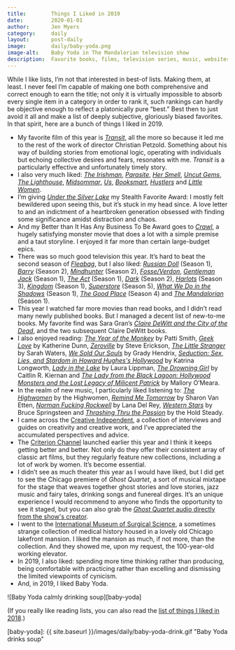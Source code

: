 ```yaml
---
title:        Things I Liked in 2019
date:         2020-01-01
author:       Jen Myers
category:     daily
layout:       post-daily
image:        daily/baby-yoda.png
image-alt:    Baby Yoda in The Mandalorian television show
description:  Favorite books, films, television series, music, websites and whatever else of note I encountered in the past year.
---
```


While I like lists, I’m not that interested in best-of lists. Making them, at least. I never feel I’m capable of making one both comprehensive and correct enough to earn the title; not only it is virtually impossible to absorb every single item in a category in order to rank it, such rankings can hardly be objective enough to reflect a platonically pure “best.” Best then to just avoid it all and make a list of deeply subjective, gloriously biased favorites. In that spirit, here are a bunch of things I liked in 2019.

<!-- more -->

- My favorite film of this year is [_Transit_](https://letterboxd.com/film/transit-2018/), all the more so because it led me to the rest of the work of director Christian Petzold. Something about his way of building stories from emotional logic, operating with individuals but echoing collective desires and fears, resonates with me. _Transit_ is a particularly effective and unfortunately timely story.
- I also very much liked: [_The Irishman_](https://letterboxd.com/film/the-irishman-2019/), [_Parasite_](https://letterboxd.com/film/parasite-2019/), [_Her Smell_](https://letterboxd.com/film/her-smell/), [_Uncut Gems_](https://letterboxd.com/film/uncut-gems/), [_The Lighthouse_](https://letterboxd.com/film/the-lighthouse-2019/), [_Midsommar_](https://letterboxd.com/film/midsommar/), [_Us_](https://letterboxd.com/film/us-2019/), [_Booksmart_](https://letterboxd.com/film/booksmart/), [_Hustlers_](https://letterboxd.com/film/hustlers-2019/) and [_Little Women_](https://letterboxd.com/film/little-women-2019/).
- I’m giving [_Under the Silver Lake_](https://letterboxd.com/film/under-the-silver-lake/) my Stealth Favorite Award: I mostly felt bewildered upon seeing this, but it’s stuck in my head since. A love letter to and an indictment of a heartbroken generation obsessed with finding some significance amidst distraction and chaos.
- And my Better than It Has Any Business To Be Award goes to [_Crawl_](https://letterboxd.com/film/crawl-2019/), a hugely satisfying monster movie that does a lot with a simple premise and a taut storyline. I enjoyed it far more than certain large-budget epics.
- There was so much good television this year. It’s hard to beat the second season of [_Fleabag_](https://www.amazon.com/Fleabag-Season-1/dp/B01J4SSP6E), but I also liked: [_Russian Doll_](https://www.netflix.com/title/80211627) (Season 1), [_Barry_](https://www.hbo.com/barry) (Season 2), [_Mindhunter_](https://www.netflix.com/title/80114855) (Season 2), [_Fosse/Verdon_](https://www.fxnetworks.com/shows/fosse-verdon), [_Gentleman Jack_](https://www.hbo.com/gentleman-jack) (Season 1), [_The Act_](https://www.hulu.com/series/the-act-8cc910fe-b59e-46a5-9966-16c4e0ed208d) (Season 1), [_Dark_](https://www.netflix.com/title/80100172) (Season 2), [_Harlots_](https://www.hulu.com/series/harlots-18edbd1f-3e9f-46a0-8dc4-02ff7b1eef63) (Season 3), [_Kingdom_](https://www.netflix.com/Title/80180171) (Season 1), [_Superstore_](https://www.nbc.com/superstore) (Season 5), [_What We Do in the Shadows_](https://www.hulu.com/series/what-we-do-in-the-shadows-0b10c46a-12f0-4357-8a00-547057b49bac) (Season 1), [_The Good Place_](https://www.nbc.com/the-good-place) (Season 4) and [_The Mandalorian_](https://www.disneyplus.com/series/the-mandalorian/3jLIGMDYINqD) (Season 1).
- This year I watched far more movies than read books, and I didn’t read many newly published books. But I managed a decent list of new-to-me books. My favorite find was Sara Gran’s [_Claire DeWitt and the City of the Dead_](https://www.goodreads.com/book/show/9231999-claire-dewitt-and-the-city-of-the-dead), and the two subsequent Claire DeWitt books.
- I also enjoyed reading: [_The Year of the Monkey_](https://www.goodreads.com/book/show/44776548-year-of-the-monkey) by Patti Smith, [_Geek Love_](https://www.goodreads.com/book/show/13872.Geek_Love) by Katherine Dunn, [_Zeroville_](https://www.goodreads.com/book/show/921569.Zeroville) by Steve Erickson, [_The Little Stranger_](https://www.goodreads.com/book/show/7234875-the-little-stranger) by Sarah Waters, [_We Sold Our Souls_](https://www.goodreads.com/book/show/37715859-we-sold-our-souls) by Grady Hendrix, [_Seduction: Sex, Lies, and Stardom in Howard Hughes's Hollywood_](https://www.goodreads.com/book/show/36501754-seduction) by Katrina Longworth, [_Lady in the Lake_](https://www.goodreads.com/book/show/41735375-lady-in-the-lake) by Laura Lippman, [_The Drowning Girl_](https://www.goodreads.com/book/show/11515328-the-drowning-girl) by Caitlin R. Kiernan and [_The Lady from the Black Lagoon: Hollywood Monsters and the Lost Legacy of Milicent Patrick_](https://www.goodreads.com/book/show/34993030-the-lady-from-the-black-lagoon) by Mallory O’Meara.
- In the realm of new music, I particularly liked listening to: [_The Highwomen_](https://open.spotify.com/album/7sGTt1N5XMIQPCYHAnO1Pl?si=IqMyUAg7SYCAe90mURfOnw) by the Highwomen, [_Remind Me Tomorrow_](https://open.spotify.com/album/2dvXk4nacVRmDSnbKniwrS?si=UcP8UoX_Qb6KjBCsZ3K3HQ) by Sharon Van Etten, [_Norman Fucking Rockwell_](https://open.spotify.com/album/5XpEKORZ4y6OrCZSKsi46A?si=6UHmC5D1ST2s4yC9gibzLA) by Lana Del Rey, [_Western Stars_](https://open.spotify.com/album/6BhqPpIgY83rqoZ2L78Lte?si=71KuA3fzQwGXxf-oaL9RHQ) by Bruce Springsteen and [_Thrashing Thru the Passion_](https://open.spotify.com/album/16XUMEdixzqRXVVPZsB3ak?si=v9jcJM16StKbat73YqtPxw) by the Hold Steady. 
- I came across the [Creative Independent](https://thecreativeindependent.com/), a collection of interviews and guides on creativity and creative work, and I’ve appreciated the accumulated perspectives and advice.
- The [Criterion Channel](https://www.criterionchannel.com/) launched earlier this year and I think it keeps getting better and better. Not only do they offer their consistent array of classic art films, but they regularly feature new collections, including a lot of work by women. It’s become essential.
- I didn’t see as much theater this year as I would have liked, but I did get to see the Chicago premiere of _Ghost Quartet_, a sort of musical mixtape for the stage that weaves together ghost stories and love stories, jazz music and fairy tales, drinking songs and funereal dirges. It’s an unique experience I would recommend to anyone who finds the opportunity to see it staged, but you can also grab the [_Ghost Quartet_ audio directly from the show's creator](https://davemalloy.bandcamp.com/album/ghost-quartet).
- I went to the [International Museum of Surgical Science](https://imss.org/), a sometimes strange collection of medical history housed in a lovely old Chicago lakefront mansion. I liked the mansion as much, if not more, than the collection. And they showed me, upon my request, the 100-year-old working elevator.
- In 2019, I also liked: spending more time thinking rather than producing, being comfortable with practicing rather than excelling and dismissing the limited viewpoints of cynicism.
- And, in 2019, I liked Baby Yoda.

![Baby Yoda calmly drinking soup][baby-yoda]

(If you really like reading lists, you can also read the [list of things I liked in 2018](https://jenmyers.net/daily/things-i-liked-in-2018.html).)

[baby-yoda]: {{ site.baseurl }}/images/daily/baby-yoda-drink.gif "Baby Yoda drinks soup"

